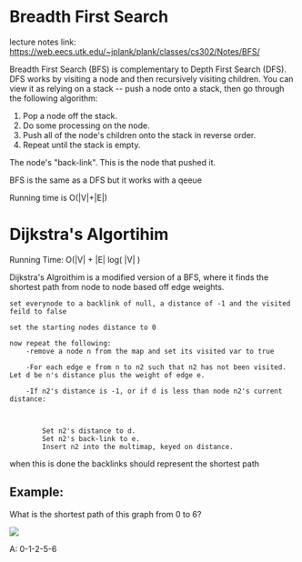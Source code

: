 # Breadth First Search
lecture notes link: https://web.eecs.utk.edu/~jplank/plank/classes/cs302/Notes/BFS/


Breadth First Search (BFS) is complementary to Depth First Search (DFS). DFS works by visiting a node and then recursively visiting children. You can view it as relying on a stack -- push a node onto a stack, then go through the following algorithm:
1. Pop a node off the stack.
2. Do some processing on the node.
3. Push all of the node's children onto the stack in reverse order.
4. Repeat until the stack is empty.


The node's "back-link". This is the node that pushed it.

BFS is the same as a DFS but it works with a qeeue

Running time is O(|V|+|E|)

# Dijkstra's Algortihim

Running Time: O(|V| + |E| log( |V| )

Dijkstra's Algroithim is a modified version of a BFS, where it finds the shortest path from node to node based off edge weights.

```
set everynode to a backlink of null, a distance of -1 and the visited feild to false

set the starting nodes distance to 0

now repeat the following:
    -remove a node n from the map and set its visited var to true
    
    -For each edge e from n to n2 such that n2 has not been visited. Let d be n's distance plus the weight of edge e. 
    
    -If n2's distance is -1, or if d is less than node n2's current distance:



        Set n2's distance to d.
        Set n2's back-link to e.
        Insert n2 into the multimap, keyed on distance.

```

when this is done the backlinks should represent the shortest path


## Example:

What is the shortest path of this graph from 0 to 6?

![](http://web.eecs.utk.edu/~jplank/plank/classes/cs302/Notes/BFS/img/Ex-Graph-W.png)

A: 0-1-2-5-6



